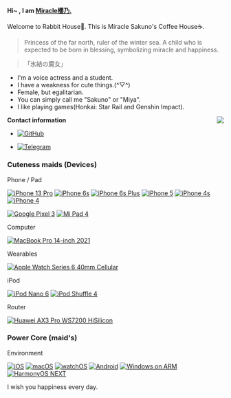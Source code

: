 #### Hi~ , I am [Miracle櫻乃.](https://github.com/Miracle-Sakuno/Miracle-Sakuno/)
Welcome to Rabbit House🐇. This is Miracle Sakuno's  Coffee House☕️.

> Princess of the far north, ruler of the winter sea.
A child who is expected to be born in blessing, symbolizing miracle and happiness.

>「氷結の魔女」
- I'm a voice actress and a student.
- I have a weakness for cute things.(^▽^)
- Female, but egalitarian.
- You can simply call me "Sakuno" or "Miya".
- I like playing games(Honkai: Star Rail and Genshin Impact).

<img align="right" src="https://github-readme-stats.vercel.app/api?username=miracle-sakuno&show_icons=true&hide_border=true&icon_color=79dafa&title_color=ff6e96&text_color=FF75B5&custom_title=Miya.">

**Contact information**

- [![GitHub](https://img.shields.io/badge/%40Miracle樱乃.-4F4F4F???style=for-the-badge&logo=github&logoColor=FFFFFF&labelColor=4F4F4F)](https://github.com/Miracle-Sakuno/)

- [![Telegram](https://img.shields.io/badge/%40Miya%20Profile-0088CC???style=for-the-badge&logo=telegram&logoColor=FFFFFF&labelColor=0088CC)](https://t.me/Miya_Profile)

### Cuteness maids (Devices)
Phone / Pad

[![iPhone 13 Pro](https://img.shields.io/badge/iPhone%2013%20Pro-4F4F4F?style=flat-square&logo=apple&logoColor=FFFFFF&labelColor=4F4F4F)](https://support.apple.com/kb/SP852)
[![iPhone 6s](https://img.shields.io/badge/iPhone%206s-4F4F4F?style=flat-square&logo=apple&logoColor=FFFFFF&labelColor=4F4F4F)](https://support.apple.com/kb/SP726)
[![iPhone 6s Plus](https://img.shields.io/badge/iPhone%206s%20Plus-4F4F4F?style=flat-square&logo=apple&logoColor=FFFFFF&labelColor=4F4F4F)](https://support.apple.com/kb/SP727)
[![iPhone 5](https://img.shields.io/badge/iPhone%205-4F4F4F?style=flat-square&logo=apple&logoColor=FFFFFF&labelColor=4F4F4F)](https://support.apple.com/kb/SP655)
[![iPhone 4s](https://img.shields.io/badge/iPhone%204s-4F4F4F?style=flat-square&logo=apple&logoColor=FFFFFF&labelColor=4F4F4F)](https://support.apple.com/kb/SP643)
[![iPhone 4](https://img.shields.io/badge/iPhone%204-4F4F4F?style=flat-square&logo=apple&logoColor=FFFFFF&labelColor=4F4F4F)](https://support.apple.com/kb/SP587)

[![Google Pixel 3](https://img.shields.io/badge/Google%20Pixel%203-3ddc84?style=flat-square&logo=google&logoColor=FFFFFF)](https://support.google.com/pixelphone/answer/7158570)
[![Mi Pad 4](https://img.shields.io/badge/Mi%20Pad%204-fd4900?style=flat-square&logo=xiaomi&logoColor=ffffff)](https://www.mi.com/mipad4/specs)


Computer

[![MacBook Pro 14-inch 2021](https://img.shields.io/badge/MacBook%20Pro%2014—inch%202021-4F4F4F?style=flat-square&logo=apple&logoColor=FFFFFF&labelColor=4F4F4F)](https://support.apple.com/kb/SP854)

Wearables

[![Apple Watch Series 6 40mm Cellular](https://img.shields.io/badge/Apple%20Watch%20Series%206%2040mm%20Cellular-4F4F4F?style=flat-square&logo=apple&logoColor=FFFFFF&labelColor=4F4F4F)](https://support.apple.com/kb/SP826)

iPod

[![iPod Nano 6](https://img.shields.io/badge/iPod%20Nano%206-4F4F4F?style=flat-square&logo=apple&logoColor=FFFFFF&labelColor=4F4F4F)](https://support.apple.com/kb/SP593)
[![iPod Shuffle 4](https://img.shields.io/badge/iPod%20Shuffle%204-4F4F4F?style=flat-square&logo=apple&logoColor=FFFFFF&labelColor=4F4F4F)](https://support.apple.com/kb/SP592)

Router

[![Huawei AX3 Pro WS7200 HiSilicon](https://img.shields.io/badge/Huawei%20WS7200%20HiSilicon-ff0000?style=flat-square&logo=huawei&logoColor=ffffff)](https://consumer.huawei.com/tw/routers/ax3-quad-core/)

### Power Core (maid's)
Environment

[![iOS](https://img.shields.io/badge/iOS-4F4F4F?style=flat-square&logo=apple&logoColor=FFFFFF&labelColor=4F4F4F)](https://www.apple.com/ios/)
[![macOS](https://img.shields.io/badge/macOS-4F4F4F?style=flat-square&logo=apple&logoColor=FFFFFF&labelColor=4F4F4F)](https://www.apple.com/macos/)
[![watchOS](https://img.shields.io/badge/watchOS-4F4F4F?style=flat-square&logo=apple&logoColor=FFFFFF&labelColor=4F4F4F)](https://www.apple.com/watchos/)
[![Android](https://img.shields.io/badge/Android-3ddc84?style=flat-square&logo=android&logoColor=FFFFFF)](https://www.android.com/)
[![Windows on ARM](https://img.shields.io/badge/Windows%20on%20ARM-00BBFF?style=flat-square&logo=Windows&logoColor=FFFFFF&labelColor=00BBFF)](https://www.microsoft.com/windows)
[![HarmonyOS NEXT](https://img.shields.io/badge/HarmonyOS%20NEXT-ff0000?style=flat-square&logo=huawei&logoColor=ffffff)](https://developer.huawei.com/consumer/cn/next)

I wish you happiness every day.
